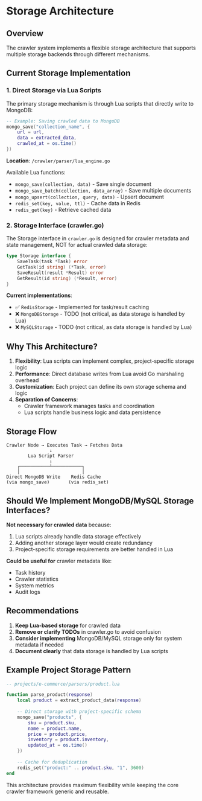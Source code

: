 # Storage Architecture

## Overview

The crawler system implements a flexible storage architecture that supports multiple storage backends through different mechanisms.

## Current Storage Implementation

### 1. Direct Storage via Lua Scripts

The primary storage mechanism is through Lua scripts that directly write to MongoDB:

```lua
-- Example: Saving crawled data to MongoDB
mongo_save("collection_name", {
    url = url,
    data = extracted_data,
    crawled_at = os.time()
})
```

**Location**: `/crawler/parser/lua_engine.go`

Available Lua functions:
- `mongo_save(collection, data)` - Save single document
- `mongo_save_batch(collection, data_array)` - Save multiple documents
- `mongo_upsert(collection, query, data)` - Upsert document
- `redis_set(key, value, ttl)` - Cache data in Redis
- `redis_get(key)` - Retrieve cached data

### 2. Storage Interface (crawler.go)

The Storage interface in `crawler.go` is designed for crawler metadata and state management, NOT for actual crawled data storage:

```go
type Storage interface {
    SaveTask(task *Task) error
    GetTask(id string) (*Task, error)
    SaveResult(result *Result) error
    GetResult(id string) (*Result, error)
}
```

**Current implementations**:
- ✅ `RedisStorage` - Implemented for task/result caching
- ❌ `MongoDBStorage` - TODO (not critical, as data storage is handled by Lua)
- ❌ `MySQLStorage` - TODO (not critical, as data storage is handled by Lua)

## Why This Architecture?

1. **Flexibility**: Lua scripts can implement complex, project-specific storage logic
2. **Performance**: Direct database writes from Lua avoid Go marshaling overhead
3. **Customization**: Each project can define its own storage schema and logic
4. **Separation of Concerns**: 
   - Crawler framework manages tasks and coordination
   - Lua scripts handle business logic and data persistence

## Storage Flow

```
Crawler Node → Executes Task → Fetches Data
                ↓
        Lua Script Parser
                ↓
    ┌───────────┴───────────┐
    │                       │
Direct MongoDB Write    Redis Cache
(via mongo_save)       (via redis_set)
```

## Should We Implement MongoDB/MySQL Storage Interfaces?

**Not necessary for crawled data** because:
1. Lua scripts already handle data storage effectively
2. Adding another storage layer would create redundancy
3. Project-specific storage requirements are better handled in Lua

**Could be useful for** crawler metadata like:
- Task history
- Crawler statistics
- System metrics
- Audit logs

## Recommendations

1. **Keep Lua-based storage** for crawled data
2. **Remove or clarify TODOs** in crawler.go to avoid confusion
3. **Consider implementing** MongoDB/MySQL storage only for system metadata if needed
4. **Document clearly** that data storage is handled by Lua scripts

## Example Project Storage Pattern

```lua
-- projects/e-commerce/parsers/product.lua

function parse_product(response)
    local product = extract_product_data(response)
    
    -- Direct storage with project-specific schema
    mongo_save("products", {
        sku = product.sku,
        name = product.name,
        price = product.price,
        inventory = product.inventory,
        updated_at = os.time()
    })
    
    -- Cache for deduplication
    redis_set("product:" .. product.sku, "1", 3600)
end
```

This architecture provides maximum flexibility while keeping the core crawler framework generic and reusable.